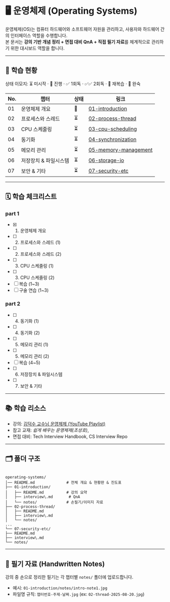 
# 🖥️ 운영체제 (Operating Systems)

운영체제(OS)는 컴퓨터 하드웨어와 소프트웨어 자원을 관리하고, 사용자와 하드웨어 간의 인터페이스 역할을 수행합니다.  
본 문서는 **강의 기반 개념 정리 + 면접 대비 QnA + 직접 필기 자료**를 체계적으로 관리하기 위한 대시보드 역할을 합니다.

---

## 📌 학습 현황
상태 이모지: ⏳ 미시작 · 🔄 진행 · ✅ 1회독 · ✅✅ 2회독 · 🔁 재복습 · 🚀 완숙

| No. | 챕터 | 상태 | 링크 |
|-----|------|------|------|
| 01 | 운영체제 개요 | 🔄 | [01-introduction](./01-introduction/README.md) |
| 02 | 프로세스와 스레드 | ⏳ | [02-process-thread](./02-process-thread/README.md) |
| 03 | CPU 스케줄링 | ⏳ | [03-cpu-scheduling](./03-cpu-scheduling/README.md) |
| 04 | 동기화 | ⏳ | [04-synchronization](./04-synchronization/README.md) |
| 05 | 메모리 관리 | ⏳ | [05-memory-management](./05-memory-management/README.md) |
| 06 | 저장장치 & 파일시스템 | ⏳ | [06-storage-io](./06-storage-io/README.md) |
| 07 | 보안 & 기타 | ⏳ | [07-security-etc](./07-security-etc/README.md) |

---


## 🗓️ 학습 체크리스트

### part 1
- [x] 01. 운영체제 개요
- [ ] 02. 프로세스와 스레드 (1)
- [ ] 02. 프로세스와 스레드 (2)
- [ ] 03. CPU 스케줄링 (1)
- [ ] 03. CPU 스케줄링 (2)
- [ ] 복습 (1~3)
- [ ] 구술 연습 (1~3)

### part 2
- [ ] 04. 동기화 (1)
- [ ] 04. 동기화 (2)
- [ ] 05. 메모리 관리 (1)
- [ ] 05. 메모리 관리 (2)
- [ ] 복습 (4~5)
- [ ] 06. 저장장치 & 파일시스템
- [ ] 07. 보안 & 기타


---

## 📚 학습 리소스
- 강의: [김덕수 교수님 운영체제 (YouTube Playlist)](https://www.youtube.com/watch?v=EdTtGv9w2sA&list=PLBrGAFAIyf5rby7QylRc6JxU5lzQ9c4tN)
- 참고 교재: *쉽게 배우는 운영체제(조성호)*,
- 면접 대비: Tech Interview Handbook, CS Interview Repo

---

## 🗂️ 폴더 구조

```

operating-systems/
│── README.md              # 전체 개요 & 현황판 & 진도표
├── 01-introduction/
│   ├── README.md          # 강의 요약
│   ├── interview\.md       # QnA
│   └── notes/             # 손필기/이미지 자료
├── 02-process-thread/
│   ├── README.md
│   ├── interview\.md
│   └── notes/
...
└── 07-security-etc/
├── README.md
├── interview\.md
└── notes/

````

---

## 📝 필기 자료 (Handwritten Notes)

강의 중 손으로 정리한 필기는 각 챕터별 `notes/` 폴더에 업로드합니다.  
- 예시: `01-introduction/notes/intro-note1.jpg`  
- 파일명 규칙: `챕터번호-주제-날짜.jpg` (ex: `02-thread-2025-08-20.jpg`)  

